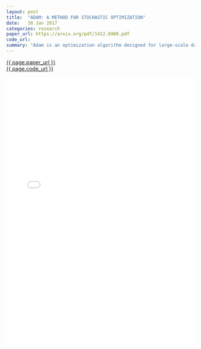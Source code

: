 ```yaml
---
layout: post
title:  "ADAM: A METHOD FOR STOCHASTIC OPTIMIZATION"
date:   30 Jan 2017
categories: research
paper_url: https://arxiv.org/pdf/1412.6980.pdf
code_url: 
summary: "Adam is an optimization algorithm designed for large-scale data and parameter problems, efficiently handling stochastic objective functions with adaptive moment estimation. It's easy to implement, requires minimal memory, and adapts well to non-stationary objectives and noisy or sparse gradients. Adam's hyper-parameters are intuitive and usually need little adjustment. The paper also explores Adam's connections to related algorithms, its theoretical convergence properties, including a competitive regret bound, and its practical performance, which favorably compares with other methods. Additionally, the variant AdaMax, based on the infinity norm, is introduced."
---
```


<style>
.responsive-pdf-container {
    overflow: hidden;
    padding-top: 141.42%; /* 16:9 Aspect Ratio, adjust as needed */
    position: relative;
}

.responsive-pdf-container iframe {
    border: none;
    height: 100%;
    left: 0;
    position: absolute;
    top: 0;
    width: 100%;
}
</style>

<a href="{{ page.paper_url }}">{{ page.paper_url }}</a><br>
<a href="{{ page.code_url }}">{{ page.code_url }}</a>

<div class="responsive-pdf-container">
    <iframe src="{{ page.paper_url }}" style="border: none;"></iframe>
</div>